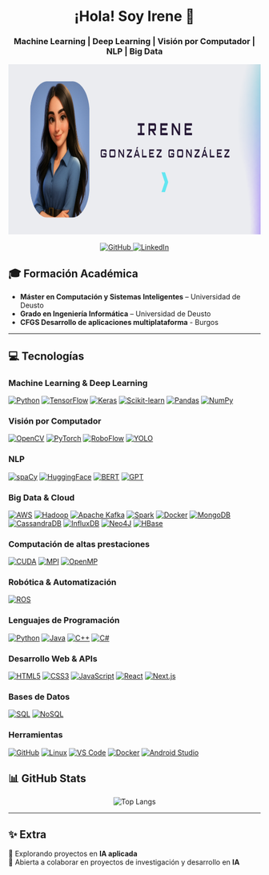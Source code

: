 <div align="center">
  <h1>¡Hola! Soy Irene 👋</h1>
  <h3>Machine Learning | Deep Learning | Visión por Computador | NLP | Big Data</h3>
</div>

<!-- Banner -->
<img src="./Tarjeta.png" alt="banner" width="100%" height="340px"/>


<p align="center">
  <a href="https://github.com/IreeneGG">
    <img src="https://img.shields.io/badge/GitHub-IreeneGG-181717?style=for-the-badge&logo=github&logoColor=white" alt="GitHub"/>
  </a>
  <a href="https://www.linkedin.com/in/irene-gonz%C3%A1lez-gonz%C3%A1lez-97344b2b7/">
    <img src="https://img.shields.io/badge/LinkedIn-Irene%20Gonzalez%20Gonzalez-0A66C2?style=for-the-badge&logo=linkedin&logoColor=white" alt="LinkedIn"/>
  </a>
</p>




## 🎓 Formación Académica

- **Máster en Computación y Sistemas Inteligentes** – Universidad de Deusto  
- **Grado en Ingeniería Informática** – Universidad de Deusto
- **CFGS Desarrollo de aplicaciones multiplataforma** - Burgos

---

## 💻 Tecnologías

### Machine Learning & Deep Learning
[![Python](https://img.shields.io/badge/Python-3776AB?style=for-the-badge&logo=python&logoColor=white)]()
[![TensorFlow](https://img.shields.io/badge/TensorFlow-FF6F00?style=for-the-badge&logo=tensorflow&logoColor=white)]()
[![Keras](https://img.shields.io/badge/Keras-D00000?style=for-the-badge&logo=keras&logoColor=white)]()
[![Scikit-learn](https://img.shields.io/badge/scikit--learn-F7931E?style=for-the-badge&logo=scikit-learn&logoColor=white)]()
[![Pandas](https://img.shields.io/badge/Pandas-150458?style=for-the-badge&logo=pandas&logoColor=white)]()
[![NumPy](https://img.shields.io/badge/NumPy-013243?style=for-the-badge&logo=numpy&logoColor=white)]()

### Visión por Computador
[![OpenCV](https://img.shields.io/badge/OpenCV-5C3EE8?style=for-the-badge&logo=opencv&logoColor=white)]()
[![PyTorch](https://img.shields.io/badge/PyTorch-EE4C2C?style=for-the-badge&logo=pytorch&logoColor=white)]()
[![RoboFlow](https://img.shields.io/badge/RoboFlow-0056D2?style=for-the-badge&logoColor=white)]()
[![YOLO](https://img.shields.io/badge/YOLO-FF6600?style=for-the-badge&logoColor=white)]()

### NLP
[![spaCy](https://img.shields.io/badge/spaCy-0A9CDA?style=for-the-badge&logo=spacy&logoColor=white)]()
[![HuggingFace](https://img.shields.io/badge/HuggingFace-FF9900?style=for-the-badge&logo=huggingface&logoColor=white)]()
[![BERT](https://img.shields.io/badge/BERT-FFB300?style=for-the-badge&logoColor=white)]()
[![GPT](https://img.shields.io/badge/GPT-5F43B7?style=for-the-badge&logoColor=white)]()

### Big Data & Cloud
[![AWS](https://img.shields.io/badge/AWS-232F3E?style=for-the-badge&logo=amazon-aws&logoColor=white)]()
[![Hadoop](https://img.shields.io/badge/Hadoop-66CCFF?style=for-the-badge&logoColor=white)]()
[![Apache Kafka](https://img.shields.io/badge/Apache%20Kafka-231F20?style=for-the-badge&logo=apachekafka&logoColor=white)]()
[![Spark](https://img.shields.io/badge/Spark-E25A1C?style=for-the-badge&logo=apache-spark&logoColor=white)]()
[![Docker](https://img.shields.io/badge/Docker-2496ED?style=for-the-badge&logo=docker&logoColor=white)]()
[![MongoDB](https://img.shields.io/badge/MongoDB-47A248?style=for-the-badge&logo=mongodb&logoColor=white)]()
[![CassandraDB](https://img.shields.io/badge/Cassandra-1280A0?style=for-the-badge&logo=apache-cassandra&logoColor=white)]()
[![InfluxDB](https://img.shields.io/badge/InfluxDB-22ADF0?style=for-the-badge&logo=influxdb&logoColor=white)]()
[![Neo4J](https://img.shields.io/badge/Neo4J-008CC1?style=for-the-badge&logo=neo4j&logoColor=white)]()
[![HBase](https://img.shields.io/badge/HBase-003865?style=for-the-badge&logo=apache-hbase&logoColor=white)]()

### Computación de altas prestaciones
[![CUDA](https://img.shields.io/badge/CUDA-FF9900?style=for-the-badge&logo=nvidia&logoColor=white)]()
[![MPI](https://img.shields.io/badge/MPI-6E2585?style=for-the-badge&logoColor=white)]()
[![OpenMP](https://img.shields.io/badge/OpenMP-007ACC?style=for-the-badge&logoColor=white)]()

### Robótica & Automatización
[![ROS](https://img.shields.io/badge/ROS-222C37?style=for-the-badge&logo=ros&logoColor=white)]()

### Lenguajes de Programación
[![Python](https://img.shields.io/badge/Python-3776AB?style=for-the-badge&logo=python&logoColor=white)]()
[![Java](https://img.shields.io/badge/Java-007396?style=for-the-badge&logo=java&logoColor=white)]()
[![C++](https://img.shields.io/badge/C++-00599C?style=for-the-badge&logo=c%2B%2B&logoColor=white)]()
[![C#](https://img.shields.io/badge/C%23-239120?style=for-the-badge&logo=c-sharp&logoColor=white)]()

### Desarrollo Web & APIs
[![HTML5](https://img.shields.io/badge/HTML5-E34F26?style=for-the-badge&logo=html5&logoColor=white)]()
[![CSS3](https://img.shields.io/badge/CSS3-1572B6?style=for-the-badge&logo=css3&logoColor=white)]()
[![JavaScript](https://img.shields.io/badge/JavaScript-F7DF1E?style=for-the-badge&logo=javascript&logoColor=black)]()
[![React](https://img.shields.io/badge/React-61DAFB?style=for-the-badge&logo=react&logoColor=black)]()
[![Next.js](https://img.shields.io/badge/Next.js-000000?style=for-the-badge&logo=next.js&logoColor=white)]()

### Bases de Datos
[![SQL](https://img.shields.io/badge/SQL-4479A1?style=for-the-badge&logo=mysql&logoColor=white)]()
[![NoSQL](https://img.shields.io/badge/NoSQL-FF6C37?style=for-the-badge&logoColor=white)]()

### Herramientas
[![GitHub](https://img.shields.io/badge/GitHub-181717?style=for-the-badge&logo=github&logoColor=white)]()
[![Linux](https://img.shields.io/badge/Linux-FCC624?style=for-the-badge&logo=linux&logoColor=black)]()
[![VS Code](https://img.shields.io/badge/VS%20Code-007ACC?style=for-the-badge&logo=visual-studio-code&logoColor=white)]()
[![Docker](https://img.shields.io/badge/Docker-2496ED?style=for-the-badge&logo=docker&logoColor=white)]()
[![Android Studio](https://img.shields.io/badge/Android_Studio-3DDC84?style=for-the-badge&logo=android-studio&logoColor=white)]()


## 📊 GitHub Stats


<div align="center">
  
![Top Langs](https://github-readme-stats.vercel.app/api/top-langs/?username=IreeneGG&layout=compact&theme=blue)


</div>

---

## ✨ Extra

🔭 Explorando proyectos en **IA aplicada**  
🤝 Abierta a colaborar en proyectos de investigación y desarrollo en **IA**  

